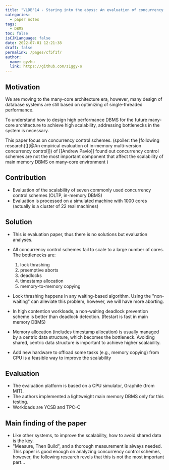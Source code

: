 ```yaml
---
title: "VLDB'14 - Staring into the abyss: An evaluation of concurrency control with one thousand cores"
categories: 
  - paper notes
tags: 
  - DBMS
toc: false
isCJKLanguage: false
date: 2022-07-01 12:21:38
draft: false
permalink: /pages/cf5f1f/
author: 
  name: gyzhu
  link: https://github.com/z1ggy-o
---
```


## Motivation

We are moving to the many-core architecture era, however, many design of database systems are still based on optimizing of single-threaded performance.
	
To understand how to design high performance DBMS for the future many-core architecture to achieve high scalability, addressing bottlenecks in the system is necessary.
	
This paper focus on concurrency control schemes.
	(spoiler:  the [following research]([[@An empirical evaluation of in-memory multi-version concurrency control]]) of [[Andrew Pavlo]] found out concurrency control schemes are not the most important component that affect the scalability of main memory DBMS on many-core environment )
	
## Contribution

- Evaluation of the scalability of seven commonly used concurrency control schemes (OLTP, in-memory DBMS)
- Evaluation is processed on a simulated machine with 1000 cores (actually is a cluster of 22 real machines)
	
## Solution

- This is evaluation paper, thus there is no solutions but evaluation analyses.
- All concurrency control schemes fail to scale to a large number of cores. The bottlenecks are:
	1. lock thrashing
	2. preemptive aborts
	3. deadlocks
	4. timestamp allocation
	5. memory-to-memory copying

- Lock thrashing happens in any waiting-based algorithm. Using the "non-waiting" can alleviate this problem, however, we will have more aborting.
	
- In high contention workloads, a non-waiting deadlock prevention scheme is better than deadlock detection. (Restart is fast in main memory DBMS)
- Memory allocation (includes timestamp allocation) is usually managed by a centric data structure, which becomes the bottleneck. Avoiding shared, centric data structure is important to achieve higher scalability.
- Add new hardware to offload some tasks (e.g., memory copying) from CPU is a feasible way to improve the scalability
	
## Evaluation
- The evaluation platform is based on a CPU simulator, Graphite (from MIT).
- The authors implemented a lightweight main memory DBMS only for this testing.
- Workloads are YCSB and TPC-C
	
## Main finding of the paper
- Like other systems, to improve the scalability, how to avoid shared data is the key.
- "Measure, Then Build", and a thorough measurement is always needed. This paper is good enough on analyzing concurrency control schemes, however, the following research revels that this is not the most important part...
